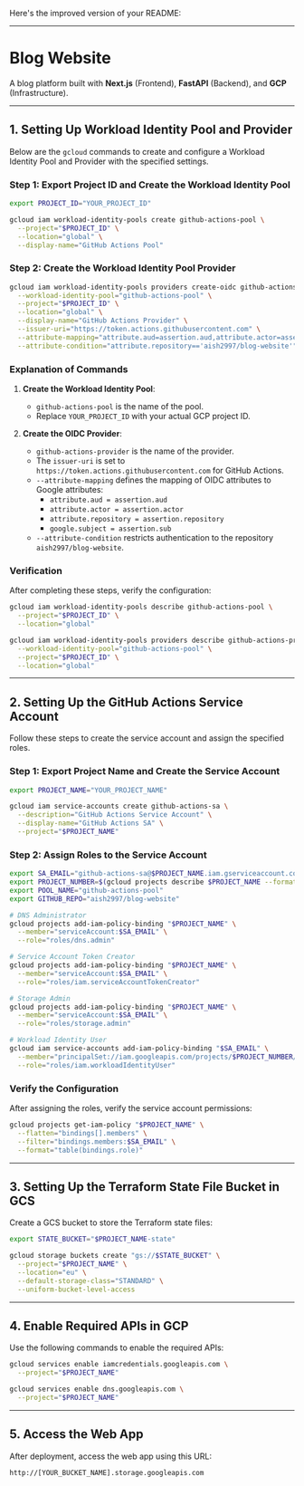 Here's the improved version of your README:

---

# Blog Website

A blog platform built with **Next.js** (Frontend), **FastAPI** (Backend), and **GCP** (Infrastructure).

---

## 1. Setting Up Workload Identity Pool and Provider

Below are the `gcloud` commands to create and configure a Workload Identity Pool and Provider with the specified settings.

### Step 1: Export Project ID and Create the Workload Identity Pool

```bash
export PROJECT_ID="YOUR_PROJECT_ID"

gcloud iam workload-identity-pools create github-actions-pool \
  --project="$PROJECT_ID" \
  --location="global" \
  --display-name="GitHub Actions Pool"
```

### Step 2: Create the Workload Identity Pool Provider

```bash
gcloud iam workload-identity-pools providers create-oidc github-actions-provider \
  --workload-identity-pool="github-actions-pool" \
  --project="$PROJECT_ID" \
  --location="global" \
  --display-name="GitHub Actions Provider" \
  --issuer-uri="https://token.actions.githubusercontent.com" \
  --attribute-mapping="attribute.aud=assertion.aud,attribute.actor=assertion.actor,attribute.repository=assertion.repository,google.subject=assertion.sub" \
  --attribute-condition="attribute.repository=='aish2997/blog-website'"
```

### Explanation of Commands

1. **Create the Workload Identity Pool**:
   - `github-actions-pool` is the name of the pool.
   - Replace `YOUR_PROJECT_ID` with your actual GCP project ID.

2. **Create the OIDC Provider**:
   - `github-actions-provider` is the name of the provider.
   - The `issuer-uri` is set to `https://token.actions.githubusercontent.com` for GitHub Actions.
   - `--attribute-mapping` defines the mapping of OIDC attributes to Google attributes:
     - `attribute.aud = assertion.aud`
     - `attribute.actor = assertion.actor`
     - `attribute.repository = assertion.repository`
     - `google.subject = assertion.sub`
   - `--attribute-condition` restricts authentication to the repository `aish2997/blog-website`.

### Verification

After completing these steps, verify the configuration:

```bash
gcloud iam workload-identity-pools describe github-actions-pool \
  --project="$PROJECT_ID" \
  --location="global"

gcloud iam workload-identity-pools providers describe github-actions-provider \
  --workload-identity-pool="github-actions-pool" \
  --project="$PROJECT_ID" \
  --location="global"
```

---

## 2. Setting Up the GitHub Actions Service Account

Follow these steps to create the service account and assign the specified roles.

### Step 1: Export Project Name and Create the Service Account

```bash
export PROJECT_NAME="YOUR_PROJECT_NAME"

gcloud iam service-accounts create github-actions-sa \
  --description="GitHub Actions Service Account" \
  --display-name="GitHub Actions SA" \
  --project="$PROJECT_NAME"
```

### Step 2: Assign Roles to the Service Account

```bash
export SA_EMAIL="github-actions-sa@$PROJECT_NAME.iam.gserviceaccount.com"
export PROJECT_NUMBER=$(gcloud projects describe $PROJECT_NAME --format="value(projectNumber)")
export POOL_NAME="github-actions-pool"
export GITHUB_REPO="aish2997/blog-website"

# DNS Administrator
gcloud projects add-iam-policy-binding "$PROJECT_NAME" \
  --member="serviceAccount:$SA_EMAIL" \
  --role="roles/dns.admin"

# Service Account Token Creator
gcloud projects add-iam-policy-binding "$PROJECT_NAME" \
  --member="serviceAccount:$SA_EMAIL" \
  --role="roles/iam.serviceAccountTokenCreator"

# Storage Admin
gcloud projects add-iam-policy-binding "$PROJECT_NAME" \
  --member="serviceAccount:$SA_EMAIL" \
  --role="roles/storage.admin"

# Workload Identity User
gcloud iam service-accounts add-iam-policy-binding "$SA_EMAIL" \
  --member="principalSet://iam.googleapis.com/projects/$PROJECT_NUMBER/locations/global/workloadIdentityPools/$POOL_NAME/attribute.repository/$GITHUB_REPO" \
  --role="roles/iam.workloadIdentityUser"
```

### Verify the Configuration

After assigning the roles, verify the service account permissions:

```bash
gcloud projects get-iam-policy "$PROJECT_NAME" \
  --flatten="bindings[].members" \
  --filter="bindings.members:$SA_EMAIL" \
  --format="table(bindings.role)"
```

---

## 3. Setting Up the Terraform State File Bucket in GCS

Create a GCS bucket to store the Terraform state files:

```bash
export STATE_BUCKET="$PROJECT_NAME-state"

gcloud storage buckets create "gs://$STATE_BUCKET" \
  --project="$PROJECT_NAME" \
  --location="eu" \
  --default-storage-class="STANDARD" \
  --uniform-bucket-level-access
```

---

## 4. Enable Required APIs in GCP

Use the following commands to enable the required APIs:

```bash
gcloud services enable iamcredentials.googleapis.com \
  --project="$PROJECT_NAME"

gcloud services enable dns.googleapis.com \
  --project="$PROJECT_NAME"
```

---

## 5. Access the Web App

After deployment, access the web app using this URL:

```
http://[YOUR_BUCKET_NAME].storage.googleapis.com
```